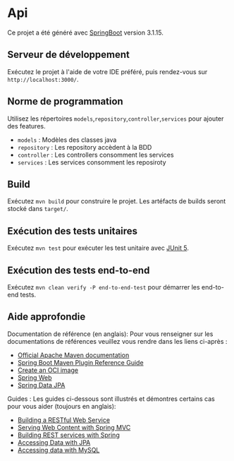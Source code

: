 # Api

Ce projet a été généré avec [SpringBoot](https://spring.io/projects/spring-boot) version 3.1.15.

## Serveur de développement

Exécutez le projet à l'aide de votre IDE préféré, puis rendez-vous sur `http://localhost:3000/`.

## Norme de programmation

Utilisez les répertoires `models`,`repository`,`controller`,`services` pour ajouter des features.

* `models` : Modèles des classes java
* `repository` : Les repository accèdent à la BDD
* `controller` : Les controllers consomment les services
* `services` : Les services consomment les reposiroty

## Build

Exécutez `mvn build` pour construire le projet. Les artéfacts de builds seront stocké dans `target/`.

## Exécution des tests unitaires

Exécutez `mvn test` pour exécuter les test unitaire avec [JUnit 5](https://junit.org/junit5/).

## Exécution des tests end-to-end

Exécutez `mvn clean verify -P end-to-end-test` pour démarrer les end-to-end tests.

## Aide approfondie

Documentation de référence (en anglais):
Pour vous renseigner sur les documentations de références veuillez vous rendre dans les liens ci-après :

* [Official Apache Maven documentation](https://maven.apache.org/guides/index.html)
* [Spring Boot Maven Plugin Reference Guide](https://docs.spring.io/spring-boot/docs/3.1.0/maven-plugin/reference/html/)
* [Create an OCI image](https://docs.spring.io/spring-boot/docs/3.1.0/maven-plugin/reference/html/#build-image)
* [Spring Web](https://docs.spring.io/spring-boot/docs/3.1.0/reference/htmlsingle/#web)
* [Spring Data JPA](https://docs.spring.io/spring-boot/docs/3.1.0/reference/htmlsingle/#data.sql.jpa-and-spring-data)

Guides : 
Les guides ci-dessous sont illustrés et démontres certains cas pour vous aider (toujours en anglais):

* [Building a RESTful Web Service](https://spring.io/guides/gs/rest-service/)
* [Serving Web Content with Spring MVC](https://spring.io/guides/gs/serving-web-content/)
* [Building REST services with Spring](https://spring.io/guides/tutorials/rest/)
* [Accessing Data with JPA](https://spring.io/guides/gs/accessing-data-jpa/)
* [Accessing data with MySQL](https://spring.io/guides/gs/accessing-data-mysql/)

